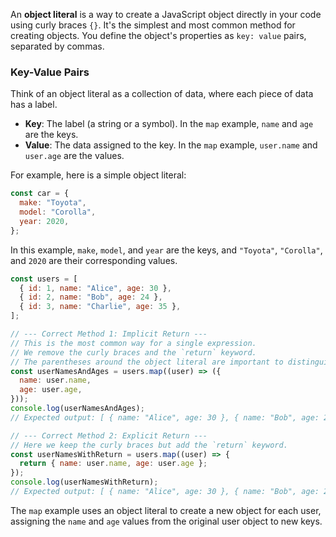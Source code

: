 An **object literal** is a way to create a JavaScript object directly in your code using curly braces `{}`. It's the simplest and most common method for creating objects. You define the object's properties as `key: value` pairs, separated by commas.

### Key-Value Pairs

Think of an object literal as a collection of data, where each piece of data has a label.

- **Key**: The label (a string or a symbol). In the `map` example, `name` and `age` are the keys.
- **Value**: The data assigned to the key. In the `map` example, `user.name` and `user.age` are the values.

For example, here is a simple object literal:

```javascript
const car = {
  make: "Toyota",
  model: "Corolla",
  year: 2020,
};
```

In this example, `make`, `model`, and `year` are the keys, and `"Toyota"`, `"Corolla"`, and `2020` are their corresponding values.

```javascript
const users = [
  { id: 1, name: "Alice", age: 30 },
  { id: 2, name: "Bob", age: 24 },
  { id: 3, name: "Charlie", age: 35 },
];

// --- Correct Method 1: Implicit Return ---
// This is the most common way for a single expression.
// We remove the curly braces and the `return` keyword.
// The parentheses around the object literal are important to distinguish it from the function body.
const userNamesAndAges = users.map((user) => ({
  name: user.name,
  age: user.age,
}));
console.log(userNamesAndAges);
// Expected output: [ { name: "Alice", age: 30 }, { name: "Bob", age: 24 }, { name: "Charlie", age: 35 } ]

// --- Correct Method 2: Explicit Return ---
// Here we keep the curly braces but add the `return` keyword.
const userNamesWithReturn = users.map((user) => {
  return { name: user.name, age: user.age };
});
console.log(userNamesWithReturn);
// Expected output: [ { name: "Alice", age: 30 }, { name: "Bob", age: 24 }, { name: "Charlie", age: 35 } ]
```

The `map` example uses an object literal to create a new object for each user, assigning the `name` and `age` values from the original user object to new keys.
